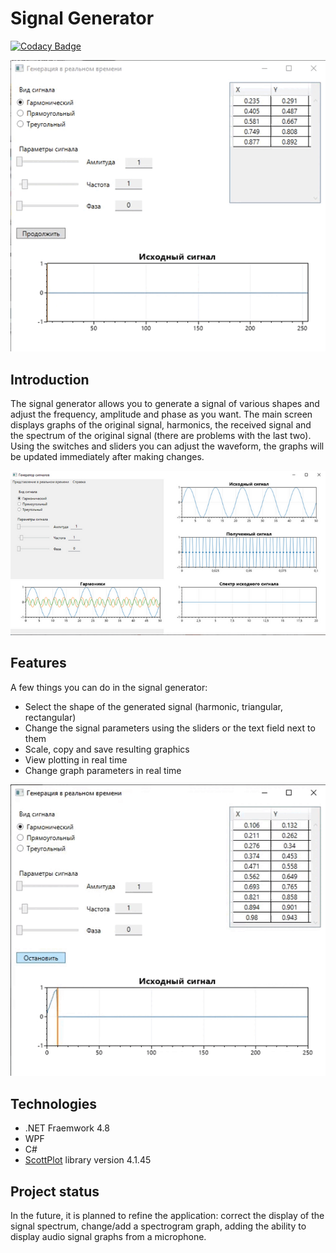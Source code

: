 # Signal Generator
[![Codacy Badge](https://app.codacy.com/project/badge/Grade/561dd59e468546138fe62c7d0be50caf)](https://www.codacy.com/gh/Anarielle/SignalGenerator/dashboard?utm_source=github.com&amp;utm_medium=referral&amp;utm_content=Anarielle/SignalGenerator&amp;utm_campaign=Badge_Grade)

![Alt text](./Resources/SG_realtime.gif) 

## Introduction
The signal generator allows you to generate a signal of various shapes and adjust the frequency, amplitude and phase as you want.
The main screen displays graphs of the original signal, harmonics, the received signal and the spectrum of the original signal (there are problems with the last two).
Using the switches and sliders you can adjust the waveform, the graphs will be updated immediately after making changes.

![Alt text](./Resources/SG_harmonic.png)

## Features
A few things you can do in the signal generator:
-   Select the shape of the generated signal (harmonic, triangular, rectangular)
-   Change the signal parameters using the sliders or the text field next to them
-   Scale, copy and save resulting graphics
-   View plotting in real time
-   Change graph parameters in real time

![Alt text](./Resources/SG_functional.gif)

## Technologies
-   .NET Fraemwork 4.8 
-   WPF
-   C#
-   [ScottPlot](https://scottplot.net/ "Go to the ScottPlot website") library version 4.1.45

## Project status
In the future, it is planned to refine the application: correct the display of the signal spectrum, change/add a spectrogram graph, adding the ability to display audio signal graphs from a microphone.